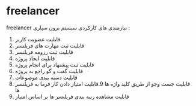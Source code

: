 # freelancer
freelancer
نیازمندی های کارکردی سیستم برون سپاری :
1. قابلیت عضویت کاربر 
2. قابلیت ثبت مهارت های فریلنسر 
3. قابلیت ثبت رزومه فریلنسر
4. قابلیت ایجاد پروژه 
5. قابلیت ثبت پیشنهاد برای انجام پروژه
6. قابلیت گفت و گو راجع به پروژه
7. قابلیت دسته بندی موضوعات
8. قابلیت جست وجو از طریق کلید واژه ها
9.قابلیت امتیاز دادن کار فرما به فریلنسر ها
10. قابلیت مشاهده رتبه بندی فریلنسر ها بر اساس امتیاز
